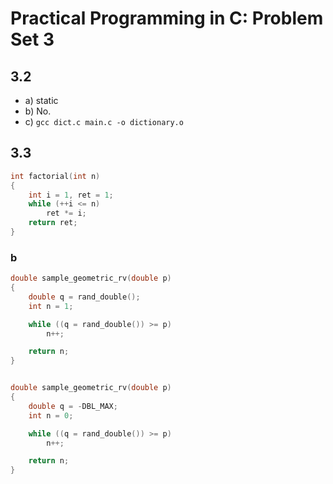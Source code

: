 # Practical Programming in C: Problem Set 3

## 3.2

* a) static
* b) No.
* c) `gcc dict.c main.c -o dictionary.o`

## 3.3

```c
int factorial(int n)
{
    int i = 1, ret = 1;
    while (++i <= n)
        ret *= i;
    return ret;
}
```

### b

```c
double sample_geometric_rv(double p)
{
    double q = rand_double();
    int n = 1;

    while ((q = rand_double()) >= p)
        n++;

    return n;
}
```

```c

double sample_geometric_rv(double p)
{
    double q = -DBL_MAX;
    int n = 0;

    while ((q = rand_double()) >= p)
        n++;

    return n;
}
```
